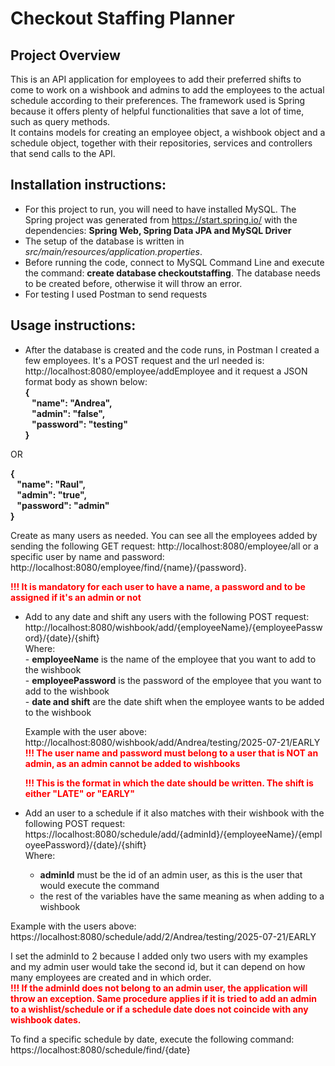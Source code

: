 # Checkout Staffing Planner

## Project Overview
This is an API application for employees to add their preferred shifts to come to work on a wishbook and admins to add the employees to the actual schedule according to their preferences.
The framework used is Spring because it offers plenty of helpful functionalities that save a lot of time, such as query methods.  
It contains models for creating an employee object, a wishbook object and a schedule object, together with their repositories, services and controllers that send calls to the API.
## Installation instructions:
- For this project to run, you will need to have installed MySQL. The Spring project was generated from https://start.spring.io/ with the dependencies: **Spring Web, Spring Data JPA and MySQL Driver**  
- The setup of the database is written in _src/main/resources/application.properties_.  
- Before running the code, connect to MySQL Command Line and execute the command: **create database checkoutstaffing**. The database needs to be created before, otherwise it will throw an error.
- For testing I used Postman to send requests
## Usage instructions:
- After the database is created and the code runs, in Postman I created a few employees. It's a POST request and the url needed is: http://localhost:8080/employee/addEmployee and it request a JSON format body as shown below:  
**{  
  &ensp; "name": "Andrea",  
  &ensp; "admin": "false",  
  &ensp; "password": "testing"  
}**

OR

**{  
&ensp; "name": "Raul",  
&ensp; "admin": "true",  
&ensp; "password": "admin"  
}**

Create as many users as needed. You can see all the employees added by sending the following GET request: http://localhost:8080/employee/all or a specific user by name and password: http://localhost:8080/employee/find/{name}/{password}.


**<span style="color: red;">!!! It is mandatory for each user to have a name, a password and to be assigned if it's an admin or not
</span>**

- Add to any date and shift any users with the following POST request: http://localhost:8080/wishbook/add/{employeeName}/{employeePassword}/{date}/{shift}  
  Where:    
      - **employeeName** is the name of the employee that you want to add to the wishbook  
      - **employeePassword** is the password of the employee that you want to add to the wishbook  
      - **date and shift** are the date shift when the employee wants to be added to the wishbook


  Example with the user above:  
    http://localhost:8080/wishbook/add/Andrea/testing/2025-07-21/EARLY  
  **<span style="color: red;">!!! The user name and password must belong to a user that is NOT an admin, as an admin cannot be added to wishbooks</span>**



  **<span style="color: red;">!!! This is the format in which the date should be written. The shift is either "LATE" or "EARLY" </span>**  

- Add an user to a schedule if it also matches with their wishbook with the following POST request: https://localhost:8080/schedule/add/{adminId}/{employeeName}/{employeePassword}/{date}/{shift}  
 Where: 
     - **adminId** must be the id of an admin user, as this is the user that would execute the command
     - the rest of the variables have the same meaning as when adding to a wishbook
  
Example with the users above:  
https://localhost:8080/schedule/add/2/Andrea/testing/2025-07-21/EARLY

I set the adminId to 2 because I added only two users with my examples and my admin user would take the second id, but it can depend on how many employees are created and in which order.  
**<span style="color: red;">!!! If the adminId does not belong to an admin user, the application will throw an exception. Same procedure applies if it is tried to add an admin to a wishlist/schedule or if a schedule date does not coincide with any wishbook dates. </span>**   

To find a specific schedule by date, execute the following command: https://localhost:8080/schedule/find/{date}






  
